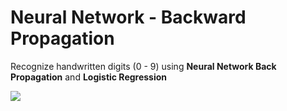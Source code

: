 <h1>Neural Network - Backward Propagation</h1>
<p>Recognize handwritten digits (0 - 9) using <b>Neural Network Back Propagation</b> and <b>Logistic Regression</b></p>

<img src="https://www.tutorialspoint.com/artificial_neural_network/images/back_propogation.jpg"/>
